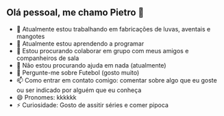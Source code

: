 ## Olá pessoal, me chamo Pietro 👋

- 🔭 Atualmente estou trabalhando em fabricações de luvas, aventais e mangotes
- 🌱 Atualmente estou aprendendo a programar
- 👯 Estou procurando colaborar em grupo com meus amigos e companheiros de sala
- 🤔 Não estou procurando ajuda em nada (atualmente)
- 💬 Pergunte-me sobre Futebol (gosto muito)
- 📫 Como entrar em contato comigo: comentar sobre algo que eu goste ou ser indicado por alguém que eu conheça
- 😄 Pronomes: kkkkkk
- ⚡ Curiosidade: Gosto de assitir séries e comer pipoca
